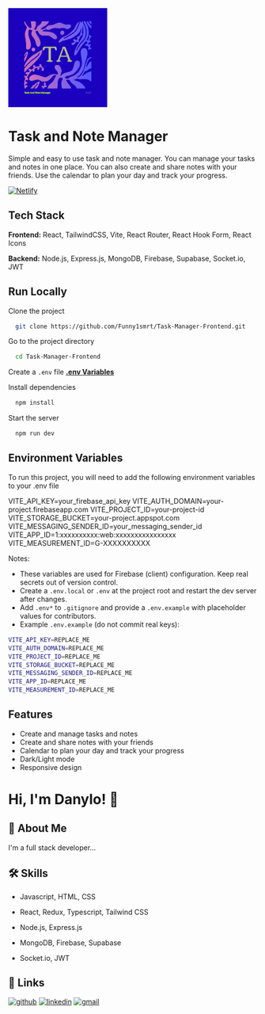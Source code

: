 <img src="https://github.com/Funny1smrt/Task-Manager-Frontend/blob/main/public/high-resolution-logo.png?raw=true" width="200" />

# Task and Note Manager

Simple and easy to use task and note manager. You can manage your tasks and notes in one place. You can also create and share notes with your friends. Use the calendar to plan your day and track your progress.

[![Netlify](https://img.shields.io/badge/deployed%20on-netlify-00758a?style=for-the-badge)](task-and-note-manager.netlify.app)

## Tech Stack

**Frontend:** React, TailwindCSS, Vite, React Router, React Hook Form, React Icons

**Backend:** Node.js, Express.js, MongoDB, Firebase, Supabase, Socket.io, JWT

## Run Locally

Clone the project

```bash
  git clone https://github.com/Funny1smrt/Task-Manager-Frontend.git
```

Go to the project directory

```bash
  cd Task-Manager-Frontend
```

Create a `.env` file **[.env Variables](#environment-variables)**

Install dependencies

```bash
  npm install
```

Start the server

```bash
  npm run dev
```

## Environment Variables

To run this project, you will need to add the following environment variables to your .env file

VITE_API_KEY=your_firebase_api_key
VITE_AUTH_DOMAIN=your-project.firebaseapp.com
VITE_PROJECT_ID=your-project-id
VITE_STORAGE_BUCKET=your-project.appspot.com
VITE_MESSAGING_SENDER_ID=your_messaging_sender_id
VITE_APP_ID=1:xxxxxxxxxx:web:xxxxxxxxxxxxxxxx
VITE_MEASUREMENT_ID=G-XXXXXXXXXX

Notes:

- These variables are used for Firebase (client) configuration. Keep real secrets out of version control.
- Create a `.env.local` or `.env` at the project root and restart the dev server after changes.
- Add `.env*` to `.gitignore` and provide a `.env.example` with placeholder values for contributors.
- Example `.env.example` (do not commit real keys):

```bash
VITE_API_KEY=REPLACE_ME
VITE_AUTH_DOMAIN=REPLACE_ME
VITE_PROJECT_ID=REPLACE_ME
VITE_STORAGE_BUCKET=REPLACE_ME
VITE_MESSAGING_SENDER_ID=REPLACE_ME
VITE_APP_ID=REPLACE_ME
VITE_MEASUREMENT_ID=REPLACE_ME
```

## Features

- Create and manage tasks and notes
- Create and share notes with your friends
- Calendar to plan your day and track your progress
- Dark/Light mode
- Responsive design

# Hi, I'm Danylo! 👋

## 🚀 About Me

I'm a full stack developer...

## 🛠 Skills

- Javascript, HTML, CSS

- React, Redux, Typescript, Tailwind CSS

- Node.js, Express.js

- MongoDB, Firebase, Supabase

- Socket.io, JWT

## 🔗 Links

[![github](https://img.shields.io/badge/github-1DA1F2?style=for-the-badge&logo=github&logoColor=white)](https://github.com/Funny1smrt)
[![linkedin](https://img.shields.io/badge/linkedin-0A66C2?style=for-the-badge&logo=linkedin&logoColor=white)](https://www.linkedin.com/in/danylo-stepanov-2503-react-dev)
[![gmail](https://img.shields.io/badge/gmail-danylo.stepanov.d.s@gmail.com-D14836?style=for-the-badge&logo=gmail&logoColor=white)](mailto:danylo.stepanov.d.s@gmail.com)
